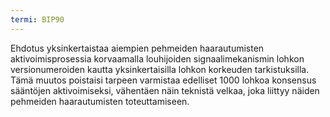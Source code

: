 ```yaml
---
termi: BIP90
---
```


Ehdotus yksinkertaistaa aiempien pehmeiden haarautumisten aktivoimisprosessia korvaamalla louhijoiden signaalimekanismin lohkon versionumeroiden kautta yksinkertaisilla lohkon korkeuden tarkistuksilla. Tämä muutos poistaisi tarpeen varmistaa edelliset 1000 lohkoa konsensus sääntöjen aktivoimiseksi, vähentäen näin teknistä velkaa, joka liittyy näiden pehmeiden haarautumisten toteuttamiseen.